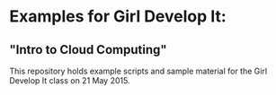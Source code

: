 # Examples for Girl Develop It:

## "Intro to Cloud Computing"

This repository holds example scripts and sample material for the Girl
Develop It class on 21 May 2015.

